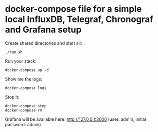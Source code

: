 # docker-compose file for a simple local InfluxDB, Telegraf, Chronograf and Grafana setup

Create shared directories and start all:

```
./run.sh

```

Run your stack:

```
docker-compose up -d

```

Show me the logs:

```
docker-compose logs
```

Stop it:

```
docker-compose stop
docker-compose rm
```

Grafana will be available here: http://127.0.0.1:3000 (user: admin, initial password: admin)

